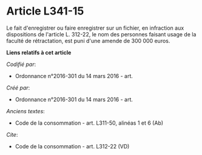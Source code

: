 # Article L341-15

Le fait d'enregistrer ou faire enregistrer sur un fichier, en infraction aux dispositions de l'article L. 312-22, le nom des
personnes faisant usage de la faculté de rétractation, est puni d'une amende de 300 000 euros.

**Liens relatifs à cet article**

_Codifié par_:

  - Ordonnance n°2016-301 du 14 mars 2016 - art.

_Créé par_:

  - Ordonnance n°2016-301 du 14 mars 2016 - art.

_Anciens textes_:

  - Code de la consommation - art. L311-50, alinéas 1 et 6 (Ab)

_Cite_:

  - Code de la consommation - art. L312-22 (VD)

